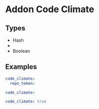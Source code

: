 # Addon Code Climate



## Types

* Hash
* 
* Boolean



## Examples

```yaml
code_climate:
  repo_token:
```

```yaml
code_climate:

```

```yaml
code_climate: true

```
